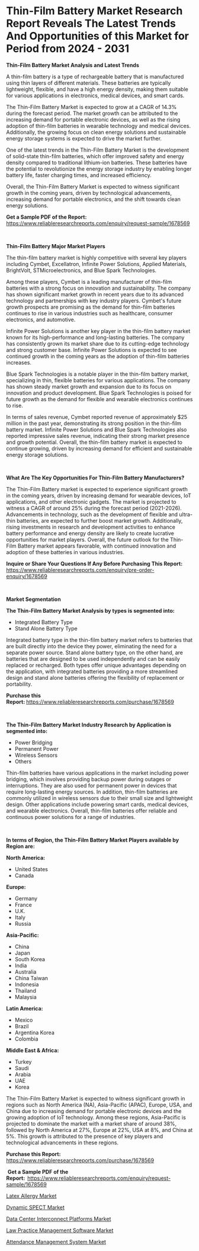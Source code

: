 <p><h1>Thin-Film Battery Market Research Report Reveals The Latest Trends And Opportunities of this Market for Period from 2024 - 2031</h1></p><p><strong>Thin-Film Battery Market Analysis and Latest Trends</strong></p>
<p><p>A thin-film battery is a type of rechargeable battery that is manufactured using thin layers of different materials. These batteries are typically lightweight, flexible, and have a high energy density, making them suitable for various applications in electronics, medical devices, and smart cards.</p><p>The Thin-Film Battery Market is expected to grow at a CAGR of 14.3% during the forecast period. The market growth can be attributed to the increasing demand for portable electronic devices, as well as the rising adoption of thin-film batteries in wearable technology and medical devices. Additionally, the growing focus on clean energy solutions and sustainable energy storage systems is expected to drive the market further.</p><p>One of the latest trends in the Thin-Film Battery Market is the development of solid-state thin-film batteries, which offer improved safety and energy density compared to traditional lithium-ion batteries. These batteries have the potential to revolutionize the energy storage industry by enabling longer battery life, faster charging times, and increased efficiency.</p><p>Overall, the Thin-Film Battery Market is expected to witness significant growth in the coming years, driven by technological advancements, increasing demand for portable electronics, and the shift towards clean energy solutions.</p></p>
<p><strong>Get a Sample PDF of the Report:&nbsp;</strong> <a href="https://www.reliableresearchreports.com/enquiry/request-sample/1678569">https://www.reliableresearchreports.com/enquiry/request-sample/1678569</a></p>
<p>&nbsp;</p>
<p><strong>Thin-Film Battery Major Market Players</strong></p>
<p><p>The thin-film battery market is highly competitive with several key players including Cymbet, Excellatron, Infinite Power Solutions, Applied Materials, BrightVolt, STMicroelectronics, and Blue Spark Technologies.</p><p>Among these players, Cymbet is a leading manufacturer of thin-film batteries with a strong focus on innovation and sustainability. The company has shown significant market growth in recent years due to its advanced technology and partnerships with key industry players. Cymbet's future growth prospects are promising as the demand for thin-film batteries continues to rise in various industries such as healthcare, consumer electronics, and automotive.</p><p>Infinite Power Solutions is another key player in the thin-film battery market known for its high-performance and long-lasting batteries. The company has consistently grown its market share due to its cutting-edge technology and strong customer base. Infinite Power Solutions is expected to see continued growth in the coming years as the adoption of thin-film batteries increases.</p><p>Blue Spark Technologies is a notable player in the thin-film battery market, specializing in thin, flexible batteries for various applications. The company has shown steady market growth and expansion due to its focus on innovation and product development. Blue Spark Technologies is poised for future growth as the demand for flexible and wearable electronics continues to rise.</p><p>In terms of sales revenue, Cymbet reported revenue of approximately $25 million in the past year, demonstrating its strong position in the thin-film battery market. Infinite Power Solutions and Blue Spark Technologies also reported impressive sales revenue, indicating their strong market presence and growth potential. Overall, the thin-film battery market is expected to continue growing, driven by increasing demand for efficient and sustainable energy storage solutions.</p></p>
<p>&nbsp;</p>
<p><strong>What Are The Key Opportunities For Thin-Film Battery Manufacturers?</strong></p>
<p><p>The Thin-Film Battery market is expected to experience significant growth in the coming years, driven by increasing demand for wearable devices, IoT applications, and other electronic gadgets. The market is projected to witness a CAGR of around 25% during the forecast period (2021-2026). Advancements in technology, such as the development of flexible and ultra-thin batteries, are expected to further boost market growth. Additionally, rising investments in research and development activities to enhance battery performance and energy density are likely to create lucrative opportunities for market players. Overall, the future outlook for the Thin-Film Battery market appears favorable, with continued innovation and adoption of these batteries in various industries.</p></p>
<p><strong>Inquire or Share Your Questions If Any Before Purchasing This Report:</strong> <a href="https://www.reliableresearchreports.com/enquiry/pre-order-enquiry/1678569">https://www.reliableresearchreports.com/enquiry/pre-order-enquiry/1678569</a></p>
<p>&nbsp;</p>
<p><strong>Market Segmentation</strong></p>
<p><strong>The Thin-Film Battery Market Analysis by types is segmented into:</strong></p>
<p><ul><li>Integrated Battery Type</li><li>Stand Alone Battery Type</li></ul></p>
<p><p>Integrated battery type in the thin-film battery market refers to batteries that are built directly into the device they power, eliminating the need for a separate power source. Stand alone battery type, on the other hand, are batteries that are designed to be used independently and can be easily replaced or recharged. Both types offer unique advantages depending on the application, with integrated batteries providing a more streamlined design and stand alone batteries offering the flexibility of replacement or portability.</p></p>
<p><strong>Purchase this Report:&nbsp;</strong><a href="https://www.reliableresearchreports.com/purchase/1678569">https://www.reliableresearchreports.com/purchase/1678569</a></p>
<p>&nbsp;</p>
<p><strong>The Thin-Film Battery Market Industry Research by Application is segmented into:</strong></p>
<p><ul><li>Power Bridging</li><li>Permanent Power</li><li>Wireless Sensors</li><li>Others</li></ul></p>
<p><p>Thin-film batteries have various applications in the market including power bridging, which involves providing backup power during outages or interruptions. They are also used for permanent power in devices that require long-lasting energy sources. In addition, thin-film batteries are commonly utilized in wireless sensors due to their small size and lightweight design. Other applications include powering smart cards, medical devices, and wearable electronics. Overall, thin-film batteries offer reliable and continuous power solutions for a range of industries.</p></p>
<p>&nbsp;</p>
<p><strong>In terms of Region, the Thin-Film Battery Market Players available by Region are:</strong></p>
<p>
    <p> <strong> North America: </strong>
        <ul>
            <li>United States</li>
            <li>Canada</li>
        </ul>
        </p> 
    <p> <strong> Europe: </strong>
        <ul>
            <li>Germany</li>
            <li>France</li>
            <li>U.K.</li>
            <li>Italy</li>
            <li>Russia</li>
        </ul>
        </p> 
    <p> <strong> Asia-Pacific: </strong>
        <ul>
            <li>China</li>
            <li>Japan</li>
            <li>South Korea</li>
            <li>India</li>
            <li>Australia</li>
            <li>China Taiwan</li>
            <li>Indonesia</li>
            <li>Thailand</li>
            <li>Malaysia</li>
        </ul>
        </p> 
    <p> <strong> Latin America: </strong>
        <ul>
            <li>Mexico</li>
            <li>Brazil</li>
            <li>Argentina Korea</li>
            <li>Colombia</li>
        </ul>
        </p> 
    <p> <strong> Middle East & Africa: </strong>
        <ul>
            <li>Turkey</li>
            <li>Saudi</li>
            <li>Arabia</li>
            <li>UAE</li>
            <li>Korea</li>
        </ul>
    </p>
    </p>
<p><p>The Thin-Film Battery Market is expected to witness significant growth in regions such as North America (NA), Asia-Pacific (APAC), Europe, USA, and China due to increasing demand for portable electronic devices and the growing adoption of IoT technology. Among these regions, Asia-Pacific is projected to dominate the market with a market share of around 38%, followed by North America at 27%, Europe at 22%, USA at 8%, and China at 5%. This growth is attributed to the presence of key players and technological advancements in these regions.</p></p>
<p><strong>Purchase this Report: </strong><a href="https://www.reliableresearchreports.com/purchase/1678569">https://www.reliableresearchreports.com/purchase/1678569</a></p>
<p>&nbsp;<strong>Get a Sample PDF of the Report:&nbsp;&nbsp;</strong><a href="https://www.reliableresearchreports.com/enquiry/request-sample/1678569">https://www.reliableresearchreports.com/enquiry/request-sample/1678569</a></p>
<p><strong></strong></p>
<p><p><a href="https://medium.com/p/defcec0865ff/edit">Latex Allergy Market</a></p><p><a href="https://medium.com/p/fbcb1b070552/edit">Dynamic SPECT Market</a></p><p><a href="https://medium.com/p/c199f51026c7/edit">Data Center Interconnect Platforms Market</a></p><p><a href="https://medium.com/p/987b7a31d80f/edit">Law Practice Management Software Market</a></p><p><a href="https://medium.com/p/6876c440f785/edit">Attendance Management System Market</a></p></p>
